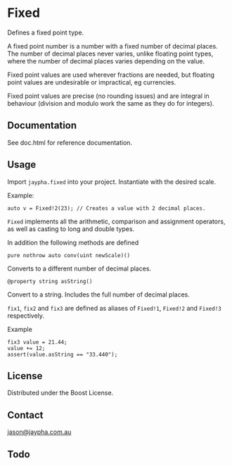 Fixed
=====

Defines a fixed point type.

A fixed point number is a number with a fixed number of decimal places. The number of decimal places never varies, unlike floating point types, where the number of decimal places varies depending on the value.

Fixed point values are used wherever fractions are needed, but floating point values are undesirable or impractical, eg currencies.

Fixed point values are precise (no rounding issues) and are integral in behaviour (division and modulo work the same as they do for integers).

Documentation
-------------

See doc.html for reference documentation.

Usage
-----

Import `jaypha.fixed` into your project. Instantiate with the desired scale.

Example:
```
auto v = Fixed!2(23); // Creates a value with 2 decimal places.
```

`Fixed` implements all the arithmetic, comparison and assignment operators, as well as casting to long and double types.

In addition the following methods are defined

```
pure nothrow auto conv(uint newScale)()
````

Converts to a different number of decimal places.

````
@property string asString()
````

Convert to a string. Includes the full number of decimal places.

`fix1`, `fix2` and `fix3` are defined as aliases of `Fixed!1`, `Fixed!2` and `Fixed!3` respectively.

Example
````
fix3 value = 21.44;
value += 12;
assert(value.asString == "33.440");
````
License
-------

Distributed under the Boost License.

Contact
-------

jason@jaypha.com.au

Todo
----
